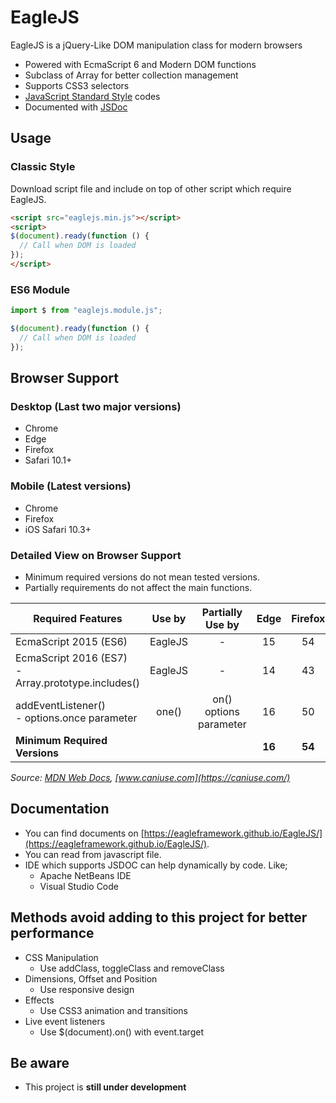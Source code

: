 # EagleJS

EagleJS is a jQuery-Like DOM manipulation class for modern browsers

- Powered with EcmaScript 6 and Modern DOM functions
- Subclass of Array for better collection management
- Supports CSS3 selectors
- [JavaScript Standard Style](https://standardjs.com "JavaScript Standard Style") codes
- Documented with [JSDoc](https://jsdoc.app "JSDoc")

## Usage

### Classic Style

Download script file and include on top of other script which require EagleJS.

```html
<script src="eaglejs.min.js"></script>
<script>
$(document).ready(function () {
  // Call when DOM is loaded
});
</script>
```

### ES6 Module

```js
import $ from "eaglejs.module.js";

$(document).ready(function () {
  // Call when DOM is loaded
});
```

## Browser Support

### Desktop (Last two major versions)
- Chrome
- Edge
- Firefox
- Safari 10.1+

### Mobile (Latest versions)
- Chrome
- Firefox
- iOS Safari 10.3+

### Detailed View on Browser Support
- Minimum required versions do not mean tested versions.
- Partially requirements do not affect the main functions.

| Required Features                                     |  Use by |    Partially Use by    |  Edge  | Firefox | Chrome | Safari | iOS Safari |
|-------------------------------------------------------|:-------:|:----------------------:|:------:|:-------:|:------:|:------:|:----------:|
| EcmaScript 2015 (ES6)                                 | EagleJS |            -           |   15   |    54   |   51   |   10   |     10     |
| EcmaScript 2016 (ES7)<br>- Array.prototype.includes() | EagleJS |            -           |   14   |    43   |   47   |    9   |      9     |
| addEventListener()<br>- options.once parameter        |  one()  | on() options parameter |   16   |    50   |   55   |   10   |     10     |
| **Minimum Required Versions**                         |         |                        | **16** |  **54** | **55** | **10** |   **10**   |

*Source: [MDN Web Docs](https://developer.mozilla.org/), [www.caniuse.com](https://caniuse.com/)*

## Documentation

- You can find documents on [https://eagleframework.github.io/EagleJS/](https://eagleframework.github.io/EagleJS/).
- You can read from javascript file.
- IDE which supports JSDOC can help dynamically by code. Like;
  - Apache NetBeans IDE
  - Visual Studio Code

## Methods avoid adding to this project for better performance

- CSS Manipulation
  - Use addClass, toggleClass and removeClass
- Dimensions, Offset and Position
   - Use responsive design
- Effects
   - Use CSS3 animation and transitions
- Live event listeners
  - Use  $(document).on() with event.target

## Be aware
- This project is **still under development**
